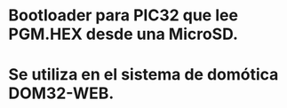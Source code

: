 # Bootloader para PIC32 que lee PGM.HEX desde una MicroSD.
# Se utiliza en el sistema de domótica DOM32-WEB.
